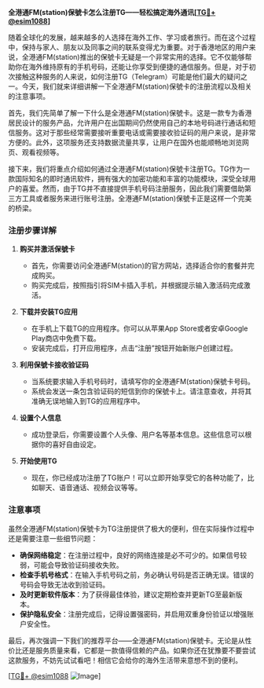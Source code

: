 **全港通FM(station)保號卡怎么注册TG——轻松搞定海外通讯[[TG💪+ @esim1088](https://t.me/s/esim1088)]**

随着全球化的发展，越来越多的人选择在海外工作、学习或者旅行。而在这个过程中，保持与家人、朋友以及同事之间的联系变得尤为重要。对于香港地区的用户来说，全港通FM(station)推出的保號卡无疑是一个非常实用的选择。它不仅能够帮助你在海外维持原有的手机号码，还能让你享受到便捷的通信服务。但是，对于初次接触这种服务的人来说，如何注册TG（Telegram）可能是他们最大的疑问之一。今天，我们就来详细讲解一下全港通FM(station)保號卡的注册流程以及相关的注意事项。

首先，我们先简单了解一下什么是全港通FM(station)保號卡。这是一款专为香港居民设计的服务产品，允许用户在出国期间仍然使用自己的本地号码进行通话和短信服务。这对于那些经常需要接听重要电话或需要接收验证码的用户来说，是非常方便的。此外，这项服务还支持数据流量共享，让用户在国外也能顺畅地浏览网页、观看视频等。

接下来，我们将重点介绍如何通过全港通FM(station)保號卡注册TG。TG作为一款国际知名的即时通讯软件，拥有强大的加密功能和丰富的功能模块，深受全球用户的喜爱。然而，由于TG并不直接提供手机号码注册服务，因此我们需要借助第三方工具或者服务来进行账号注册。全港通FM(station)保號卡正是这样一个完美的桥梁。

### 注册步骤详解

1. **购买并激活保號卡**
   - 首先，你需要访问全港通FM(station)的官方网站，选择适合你的套餐并完成购买。
   - 购买完成后，按照指引将SIM卡插入手机，并根据提示输入激活码完成激活。

2. **下载并安装TG应用**
   - 在手机上下载TG的应用程序。你可以从苹果App Store或者安卓Google Play商店中免费下载。
   - 安装完成后，打开应用程序，点击“注册”按钮开始新账户创建过程。

3. **利用保號卡接收验证码**
   - 当系统要求输入手机号码时，请填写你的全港通FM(station)保號卡号码。
   - 系统会发送一条包含验证码的短信到你的保號卡上。请注意查收，并将其准确无误地输入到TG的应用程序中。

4. **设置个人信息**
   - 成功登录后，你需要设置个人头像、用户名等基本信息。这些信息可以根据你的喜好自由设定。

5. **开始使用TG**
   - 现在，你已经成功注册了TG账户！可以立即开始享受它的各种功能了，比如聊天、语音通话、视频会议等等。

### 注意事项

虽然全港通FM(station)保號卡为TG注册提供了极大的便利，但在实际操作过程中还是需要注意一些细节问题：

- **确保网络稳定**：在注册过程中，良好的网络连接是必不可少的。如果信号较弱，可能会导致验证码接收失败。
- **检查手机号格式**：在输入手机号码之前，务必确认号码是否正确无误。错误的号码会导致无法收到验证码。
- **及时更新软件版本**：为了获得最佳体验，建议定期检查并更新TG至最新版本。
- **保护隐私安全**：注册完成后，记得设置强密码，并启用双重身份验证以增强账户安全性。

最后，再次强调一下我们的推荐平台——全港通FM(station)保號卡。无论是从性价比还是服务质量来看，它都是一款值得信赖的产品。如果你还在犹豫要不要尝试这款服务，不妨先试试看吧！相信它会给你的海外生活带来意想不到的便利。

[[TG💪+ @esim1088](https://t.me/s/esim1088) ![Image](https://i.postimg.cc/4NQfJmqS/Snipaste-2025-05-13-00-14-12.png)]